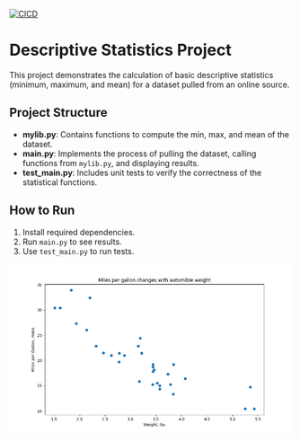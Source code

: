 [![CICD](https://github.com/BobZhang26/pandas-descriptive-stats/actions/workflows/cicd.yml/badge.svg)](https://github.com/BobZhang26/pandas-descriptive-stats/actions/workflows/cicd.yml)

# Descriptive Statistics Project

This project demonstrates the calculation of basic descriptive statistics (minimum, maximum, and mean) for a dataset pulled from an online source.

## Project Structure
- **mylib.py**: Contains functions to compute the min, max, and mean of the dataset.
- **main.py**: Implements the process of pulling the dataset, calling functions from `mylib.py`, and displaying results.
- **test_main.py**: Includes unit tests to verify the correctness of the statistical functions.

## How to Run
1. Install required dependencies.
2. Run `main.py` to see results.
3. Use `test_main.py` to run tests.

![Alt Text](scatter.png)




